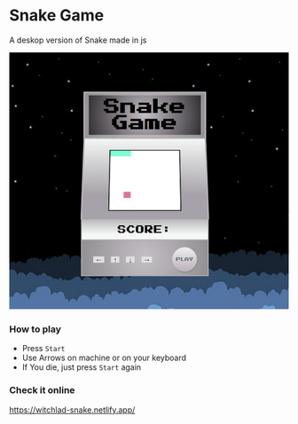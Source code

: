 # Snake Game
  A deskop version of Snake made in js
  
  ![](image.png)

### How to play
  - Press `Start`
  - Use Arrows on machine or on your keyboard
  - If You die, just press `Start` again
  
 ### Check it online
 https://witchlad-snake.netlify.app/

   
